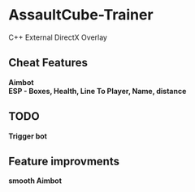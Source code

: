 # AssaultCube-Trainer

C++ External DirectX Overlay

## Cheat Features

**Aimbot**<br>
**ESP - Boxes, Health, Line To Player, Name, distance**

## TODO

**Trigger bot**<br>

## Feature improvments

**smooth Aimbot**<br>
